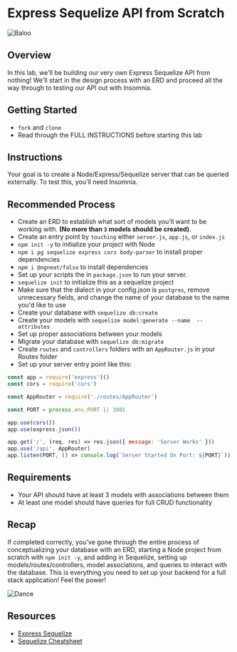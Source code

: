 # Express Sequelize API from Scratch

![Baloo](https://external-content.duckduckgo.com/iu/?u=https%3A%2F%2Fthumbs.gfycat.com%2FEmbellishedWideEastrussiancoursinghounds-size_restricted.gif&f=1&nofb=1)

## Overview
In this lab, we'll be building our very own Express Sequelize API from nothing! We'll start in the design process with an ERD and proceed all the way through to testing our API out with Insomnia.

## Getting Started
- `fork` and `clone`
- Read through the FULL INSTRUCTIONS before starting this lab

## Instructions
Your goal is to create a Node/Express/Sequelize server that can be queried externally. To test this, you'll need Insomnia.

## Recommended Process
- Create an ERD to establish what sort of models you'll want to be working with. **(No more than `3` models should be created)**.
- Create an entry point by `touching` either `server.js`, `app.js`, or `index.js`
- `npm init -y` to initialize your project with Node
- `npm i pg sequelize express cors body-parser` to install proper dependencies
- `npm i @ngneat/falso` to install dependencies
- Set up your scripts the in `package.json` to run your server.
- `sequelize init` to initialize this as a sequelize project
- Make sure that the dialect in your config.json is `postgres`, remove unnecessary fields, and change the name of your database to the name you'd like to use
- Create your database with `sequelize db:create`
- Create your models with `sequelize model:generate --name  --attributes`
- Set up proper associations between your models 
- Migrate your database with `sequelize db:migrate`
- Create `routes` and `controllers` folders with an `AppRouter.js` in your Routes folder
- Set up your server entry point like this:
```js
const app = require('express')()
const cors = require('cors')

const AppRouter = require('./routes/AppRouter')

const PORT = process.env.PORT || 3001

app.use(cors())
app.use(express.json())

app.get('/', (req, res) => res.json({ message: 'Server Works' }))
app.use('/api', AppRouter)
app.listen(PORT, () => console.log(`Server Started On Port: ${PORT}`))
```

## Requirements
- Your API should have at least 3 models with associations between them
- At least one model should have queries for full CRUD functionality

## Recap
If completed correctly, you've gone through the entire process of conceptualizing your database with an ERD, starting a Node project from scratch with `npm init -y`, and adding in Sequelize, setting up models/routes/controllers, model associations, and queries to interact with the database.  This is everything you need to set up your backend for a full stack application! Feel the power!

![Dance](https://external-content.duckduckgo.com/iu/?u=https%3A%2F%2Fmedia.giphy.com%2Fmedia%2FykUYsNYRvrprq%2Fgiphy.gif&f=1&nofb=1)

## Resources
- [Express Sequelize](https://github.com/SEI-R-4-26/u3_lesson_express_sequelize)
- [Sequelize Cheatsheet](https://github.com/SEI-R-4-26/u3_cheatsheet_sequelize)